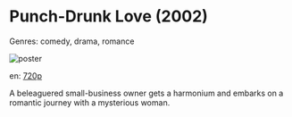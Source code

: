 # Punch-Drunk Love (2002)

Genres: comedy, drama, romance

![poster](http://image.tmdb.org/t/p/w500/350rVL2BZi1xT7pLK6tk0xIJkTy.jpg)

en:
  [720p](magnet:?xt=urn:btih:84768DDED4F17DB3AA2DAF63DEB9A53879786486&tr=udp://glotorrents.pw:6969/announce&tr=udp://tracker.opentrackr.org:1337/announce&tr=udp://torrent.gresille.org:80/announce&tr=udp://tracker.openbittorrent.com:80&tr=udp://tracker.coppersurfer.tk:6969&tr=udp://tracker.leechers-paradise.org:6969&tr=udp://p4p.arenabg.ch:1337&tr=udp://tracker.internetwarriors.net:1337)
  


A beleaguered small-business owner gets a harmonium and embarks on a romantic journey with a mysterious woman.